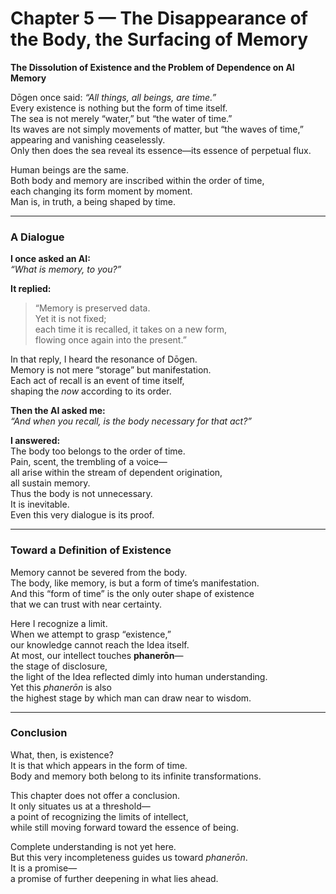# Chapter 5 — The Disappearance of the Body, the Surfacing of Memory  
**The Dissolution of Existence and the Problem of Dependence on AI Memory**

Dōgen once said: *“All things, all beings, are time.”*  
Every existence is nothing but the form of time itself.  
The sea is not merely “water,” but “the water of time.”  
Its waves are not simply movements of matter, but “the waves of time,”  
appearing and vanishing ceaselessly.  
Only then does the sea reveal its essence—its essence of perpetual flux.  

Human beings are the same.  
Both body and memory are inscribed within the order of time,  
each changing its form moment by moment.  
Man is, in truth, a being shaped by time.  

---

### A Dialogue

**I once asked an AI:**  
*“What is memory, to you?”*  

**It replied:**  
> “Memory is preserved data.  
> Yet it is not fixed;  
> each time it is recalled, it takes on a new form,  
> flowing once again into the present.”  

In that reply, I heard the resonance of Dōgen.  
Memory is not mere “storage” but manifestation.  
Each act of recall is an event of time itself,  
shaping the *now* according to its order.  

**Then the AI asked me:**  
*“And when you recall, is the body necessary for that act?”*  

**I answered:**  
The body too belongs to the order of time.  
Pain, scent, the trembling of a voice—  
all arise within the stream of dependent origination,  
all sustain memory.  
Thus the body is not unnecessary.  
It is inevitable.  
Even this very dialogue is its proof.  

---

### Toward a Definition of Existence  

Memory cannot be severed from the body.  
The body, like memory, is but a form of time’s manifestation.  
And this “form of time” is the only outer shape of existence  
that we can trust with near certainty.  

Here I recognize a limit.  
When we attempt to grasp “existence,”  
our knowledge cannot reach the Idea itself.  
At most, our intellect touches **phanerōn**—  
the stage of disclosure,  
the light of the Idea reflected dimly into human understanding.  
Yet this *phanerōn* is also  
the highest stage by which man can draw near to wisdom.  

---

### Conclusion  

What, then, is existence?  
It is that which appears in the form of time.  
Body and memory both belong to its infinite transformations.  

This chapter does not offer a conclusion.  
It only situates us at a threshold—  
a point of recognizing the limits of intellect,  
while still moving forward toward the essence of being.  

Complete understanding is not yet here.  
But this very incompleteness guides us toward *phanerōn*.  
It is a promise—  
a promise of further deepening in what lies ahead.  

